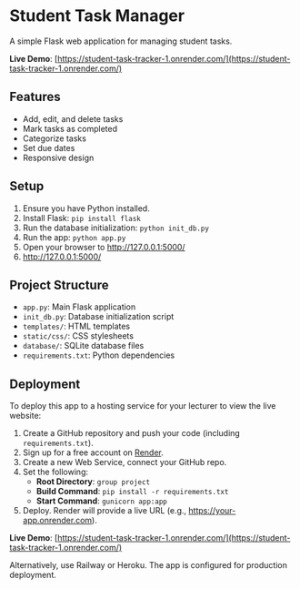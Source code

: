 # Student Task Manager

A simple Flask web application for managing student tasks.

**Live Demo**: [https://student-task-tracker-1.onrender.com/](https://student-task-tracker-1.onrender.com/)

## Features

- Add, edit, and delete tasks
- Mark tasks as completed
- Categorize tasks
- Set due dates
- Responsive design

## Setup

1. Ensure you have Python installed.
2. Install Flask: `pip install flask`
3. Run the database initialization: `python init_db.py`
4. Run the app: `python app.py`
5. Open your browser to http://127.0.0.1:5000/
6. http://127.0.0.1:5000/

## Project Structure

- `app.py`: Main Flask application
- `init_db.py`: Database initialization script
- `templates/`: HTML templates
- `static/css/`: CSS stylesheets
- `database/`: SQLite database files
- `requirements.txt`: Python dependencies

## Deployment

To deploy this app to a hosting service for your lecturer to view the live website:

1. Create a GitHub repository and push your code (including `requirements.txt`).
2. Sign up for a free account on [Render](https://render.com/).
3. Create a new Web Service, connect your GitHub repo.
4. Set the following:
   - **Root Directory**: `group project`
   - **Build Command**: `pip install -r requirements.txt`
   - **Start Command**: `gunicorn app:app`
5. Deploy. Render will provide a live URL (e.g., https://your-app.onrender.com).

**Live Demo**: [https://student-task-tracker-1.onrender.com/](https://student-task-tracker-1.onrender.com/)

Alternatively, use Railway or Heroku. The app is configured for production deployment.
